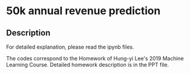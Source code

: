 # 50k annual revenue prediction

## Description

For detailed explanation, please read the ipynb files.

The codes correspond to the Homework of Hung-yi Lee's 2019 Machine Learning Course. Detailed homework description is in the PPT file.







